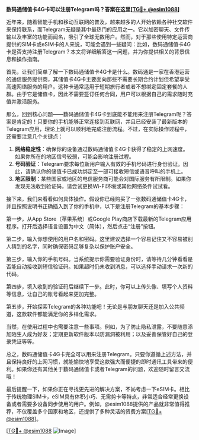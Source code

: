 **数码通储值卡4G卡可以注册Telegram吗？答案在这里[[TG💪+ @esim1088](https://t.me/s/esim1088)]**

近年来，随着智能手机和移动互联网的普及，越来越多的人开始依赖各种社交软件来保持联系，而Telegram无疑是其中最热门的应用之一。它以加密聊天、文件传输以及丰富的功能而闻名，吸引了全球无数用户。然而，对于那些使用特定运营商提供的SIM卡或eSIM卡的人来说，可能会遇到一些疑问：比如，数码通储值卡4G卡是否支持注册Telegram？本文将详细解答这一问题，并为你提供相关的背景信息和操作指南。

首先，让我们简单了解一下数码通储值卡4G卡是什么。数码通是一家在香港运营的通信服务提供商，其储值卡4G卡主要面向那些不需要长期合约计划但希望享受高速网络服务的用户。这种卡通常适用于短期旅行者或者不想绑定固定套餐的人群。由于它是储值卡，因此不需要签订任何合同，用户可以根据自己的需求随时充值并激活服务。

那么，回到核心问题——数码通储值卡4G卡到底能不能用来注册Telegram呢？答案是肯定的！只要你的手机能够正常连接到互联网，并且已经安装了最新版本的Telegram应用，理论上就可以顺利地完成注册流程。不过，在实际操作过程中，还需要注意几个关键点：

1. **网络稳定性**：确保你的设备通过数码通储值卡4G卡获得了稳定的上网速度。如果你所在的地区信号较弱，可能会影响注册过程。
2. **号码验证**：Telegram要求每位新用户输入有效的手机号码进行身份验证。因此，请确认你的储值卡已成功绑定至一部可接收短信或语音呼叫的手机上。
3. **地区限制**：某些国家或地区的电信服务商可能会对国际服务有所限制。如果你发现无法收到验证码，请尝试更换Wi-Fi环境或其他网络条件试试看。

接下来，我们来看看如何具体操作。假设你已经购买了一张数码通储值卡4G卡，并且按照说明书正确插入到了你的手机中，以下是注册Telegram的基本步骤：

第一步，从App Store（苹果系统）或Google Play商店下载最新的Telegram应用程序。打开后选择语言设置为中文（简体），然后点击“注册”按钮。

第二步，输入你想使用的用户名和密码。这里建议选择一个容易记住又不容易被别人猜到的名字，同时确保密码足够复杂以保护账户安全。

第三步，输入你的手机号码。当系统提示你需要验证身份时，请等待几分钟看看是否能自动接收到短信验证码。如果超时仍未收到消息，可以选择手动请求一次新的代码。

第四步，填入收到的验证码后继续下一步。此时，你可以上传头像、填写个人资料等信息，让自己的账号看起来更加完整。

第五步，开始探索Telegram的各种功能吧！无论是与朋友聊天还是加入公共频道，这款软件都能满足你的多样化需求。

当然，在使用过程中也需要注意一些事项。例如，为了防止隐私泄露，不要随意添加陌生人成为好友；定期更新软件版本以防漏洞被利用；以及妥善保管好自己的登录凭证等等。

总之，数码通储值卡4G卡完全可以用来注册Telegram。只要你遵循上述方法，并且保持良好的上网习惯，就能愉快地享受这款强大而便捷的即时通讯工具带来的便利。如果你还有其他关于数码通储值卡或者Telegram的问题，欢迎随时留言交流哦！

最后提醒一下，如果你正在寻找更先进的解决方案，不妨考虑一下eSIM卡。相比于传统物理SIM卡，eSIM具有体积小巧、无需剪卡等特点，非常适合经常更换设备或者需要多设备同步使用的用户。例如，@esim1088提供的产品就非常值得推荐，不仅覆盖多个国家和地区，还提供了多种灵活的资费方案[[TG💪+ @esim1088](https://t.me/s/esim1088)]。

[[TG💪+ @esim1088](https://t.me/s/esim1088) ![Image](https://i.postimg.cc/4NQfJmqS/Snipaste-2025-05-13-00-14-12.png)]